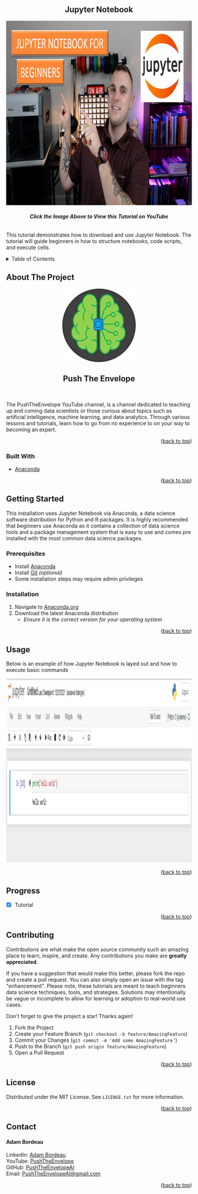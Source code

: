 <!--
*** CHANGE THE FOLLOWING PARAMETERS TO FILL THE TEMPLATE
*** REPOSITORY_NAME: name of the repository
*** REPOSITORY_DESCRIPTION: description of the repository
*** YOUTUBE_VIDEO_LINK: link to the YouTube tutorial
*** YOUTUBE_VIDEO_THUMBNAIL: thumbnail of the YouTube tutorial
*** BUILT_WITH: packages and tools used
*** INSTALLATION_DESCRIPTION: description of installation instructions
*** INSTALLATION_INSTRUCTIONS: instructions for installing packages
*** PREREQUISITE_INSTRUCTIONS: instructions for prerequisite materials
*** USAGE_DESCRIPTION: description of usage example
*** USAGE_IMAGE: link to usage example image
*** PROGRESS_STATUS: status of repository progress
-->


<a name="top"/></a>

<!-- PROJECT LOGO -->
<div style="text-align: center;">
    <h2>Jupyter Notebook</h2>
    <a href="https://www.youtube.com/watch?v=PtJk05fpAaA&list=PLGxQQ15B6f3vojnFLtJE7Dw6c8n1uCiVb&index=2">
        <img src="images/thumbnail.PNG" alt="PushTheEnvelope YouTube Tutorial" width=700 height=500>
    </a>
    <h6 align="center"><i><b>Click the Image Above to View this Tutorial on YouTube</b></i></h6>
</div>

This tutorial demonstrates how to download and use Jupyter Notebook. The tutorial will guide beginners in how to structure notebooks, code scripts, and execute cells. 


<!-- TABLE OF CONTENTS -->
<details>
  <summary>Table of Contents</summary>
  <ol>
    <li>
      <a href="#about-the-project">About The Project</a>
      <ul>
        <li><a href="#built-with">Built With</a></li>
      </ul>
    </li>
    <li>
      <a href="#getting-started">Getting Started</a>
      <ul>
        <li><a href="#prerequisites">Prerequisites</a></li>
        <li><a href="#installation">Installation</a></li>
      </ul>
    </li>
    <li><a href="#usage">Usage</a></li>
    <li><a href="#progress">Progress</a></li>
    <li><a href="#contributing">Contributing</a></li>
    <li><a href="#license">License</a></li>
    <li><a href="#contact">Contact</a></li>
  </ol>
</details>


<!-- ABOUT THE PROJECT -->
<a name="about-the-project"/></a>

## About The Project

<div style="text-align: center;">
    <a href="https://www.youtube.com/channel/UCjtoiXWlWt0VWoeN7tEjUbg">
        <img src="images/logo.PNG" alt="PushTheEnvelope Logo" width=200 height=200>
    </a>
    <h2>Push The Envelope</h2>
    <br>
    
</div>

The PushTheEnvelope YouTube channel, is a channel dedicated to teaching up and coming data scientists or those curious about topics such as artificial intelligence, machine learning, and data analytics. Through various lessons and tutorials, learn how to go from no experience to on your way to becoming an expert. 

<p align="right">(<a href="#top">back to top</a>)</p>


<a name="built-with"/></a>

### Built With

* [Anaconda](https://anaconda.org/)

<p align="right">(<a href="#top">back to top</a>)</p>


<!-- GETTING STARTED -->
<a name="getting-started"/></a></a>

## Getting Started

This installation uses Jupyter Notebook via Anaconda, a data science software distribution for Python and R packages. It is highly recommended that beginners use Anaconda as it contains a collection of data science tools and a package management system that is easy to use and comes pre installed with the most common data science packages. 

<a name="prerequisites"/></a>

### Prerequisites

* Install [Anaconda](https://Anaconda.com/)
* Install [Git](https://git-scm.com/download/) *_(optional)_*
* Some installation steps may require admin privileges

<a name="installation"/></a>

### Installation

1. Navigate to [Anaconda.org](https://anaconda.org/)
2. Download the latest Anaconda distribution
	* _Ensure it is the correct version for your operating system_

<p align="right">(<a href="#top">back to top</a>)</p>


<!-- USAGE EXAMPLES -->
<a name="usage"/></a>

## Usage

Below is an example of how Jupyter Notebook is layed out and how to execute basic commands

<img src="images/usage.PNG" alt="Example Outputs" width=700 height=500>

<p align="right">(<a href="#top">back to top</a>)</p>


<!-- ROADMAP -->
<a name="progress"/></a>

## Progress

- [X] Tutorial

<p align="right">(<a href="#top">back to top</a>)</p>


<!-- CONTRIBUTING -->
<a name="contributing"/></a>

## Contributing

Contributions are what make the open source community such an amazing place to learn, inspire, and create. Any contributions you make are **greatly appreciated**.

If you have a suggestion that would make this better, please fork the repo and create a pull request. You can also simply open an issue with the tag "enhancement".
Please note, these tutorials are meant to teach beginners data science techniques, tools, and strategies. Solutions may intentionally be vague or incomplete to allow for learning or adoption to real-world use cases. 

Don't forget to give the project a star! Thanks again!

1. Fork the Project
2. Create your Feature Branch (`git checkout -b feature/AmazingFeature`)
3. Commit your Changes (`git commit -m 'Add some AmazingFeature'`)
4. Push to the Branch (`git push origin feature/AmazingFeature`)
5. Open a Pull Request

<p align="right">(<a href="#top">back to top</a>)</p>


<!-- LICENSE -->
<a name="license"/></a>

## License

Distributed under the MIT License. See `LICENSE.txt` for more information.

<p align="right">(<a href="#top">back to top</a>)</p>


<!-- CONTACT -->
<a name="contact"/></a>

## Contact

<h4 align="left">Adam Bordeau</h4>

LinkedIn: [Adam Bordeau](https://linkedin.com/in/adam-bordeau-24912b241)</br>
YouTube: [PushTheEnvelope](https://www.youtube.com/channel/UCjtoiXWlWt0VWoeN7tEjUbg/featured)</br>
GitHub: [PushTheEnvelopeAI](https://github.com/PushTheEnvelopeAI)</br>
Email: [PushTheEnvelopeAI@gmail.com](PushTheEnvelopeAI@gmail.com)

<p align="right">(<a href="#top">back to top</a>)</p>
